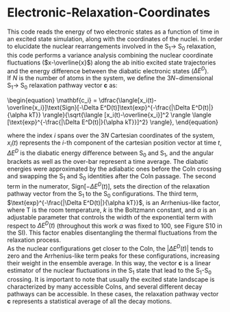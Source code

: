 # Electronic-Relaxation-Coordinates

This code reads the energy of two electronic states as a function of time in an excited state simulation, 
along with the coordinates of the nuclei.
In order to elucidate the nuclear rearrangements involved in the S$_1 \to$ S$_0$ relaxation, this code performs a variance analysis combining the nuclear 
coordinate fluctuations ($x-\overline{x}$) along the ab initio excited state trajectories and the energy difference between the diabatic 
electronic states ($\Delta E^D$).  
If $N$ is the number of atoms in the system, we define the $3N-$dimensional S$_1 \to$ S$_0$ relaxation pathway vector $\mathbf{c}$ as:
 
\begin{equation}
\mathbf{c_i} = \dfrac{\langle[x_i(t)-\overline{x_i}]\text{Sign}[-\Delta E^D(t)]\text{exp}^{-\frac{|\Delta E^D(t)|}{\alpha kT}} \rangle}{\sqrt{\langle [x_i(t)-\overline{x_i}]^2 \rangle \langle [\text{exp}^{-\frac{|\Delta E^D(t)|}{\alpha kT}}]^2} \rangle},
\end{equation}

where the index $i$ spans over the $3N$ Cartesian coordinates of the system, 
$x_i(t)$ represents the $i$-th component of the cartesian position vector at time $t$, 
$\Delta E^D$ is the diabatic energy difference between S$_0$ and S$_1$, 
and the angular brackets as well as the over-bar represent a time average. 
The diabatic energies were approximated by the adiabatic ones before the CoIn crossing and swapping the S$_1$ and S$_0$ 
identities after the CoIn passage.  The second term in the numerator, $\text{Sign}[-\Delta E^D(t)]$, sets the direction of the relaxation 
pathway vector from the S$_1$ to the S$_0$ configurations. The third term, $\text{exp}^{-\frac{|\Delta E^D(t)|}{\alpha kT}}$, 
is an Arrhenius-like factor, where T is the room temperature, 
$k$ is the Boltzmann constant, and $\alpha$ is an adjustable parameter that controls the width of the exponential term with respect to 
$\Delta E^D(t)$ (throughout this work $\alpha$ was fixed to $100$, see Figure S10 in the SI). 
This factor enables disentangling the thermal fluctuations from the relaxation process.  
As the nuclear configurations get closer to the CoIn, the $|\Delta E^D(t)|$ tends to zero and the Arrhenius-like term peaks for these 
configurations, increasing their weight in the ensemble average. 
In this way, the vector $\mathbf{c}$ is a linear estimator of the nuclear fluctuations in the S$_1$ state that lead to the S$_1$-S$_0$ crossing. 
It is important to note that usually the excited state landscape is characterized by many accessible CoIns, 
and several different decay pathways can be accessible. 
In these cases, the relaxation pathway vector $\mathbf{c}$ represents a statistical average of all the decay motions.
